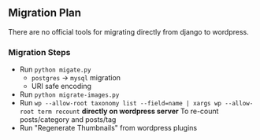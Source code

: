 ## Migration Plan

There are no official tools for migrating directly from django to wordpress.

### Migration Steps
- Run `python migate.py`
    - `postgres` -> `mysql` migration
    - URI safe encoding
- Run `python migrate-images.py`
- Run `wp --allow-root taxonomy list --field=name | xargs wp --allow-root term recount` __directly on wordpress server__ To re-count posts/category and posts/tag
- Run "Regenerate Thumbnails" from wordpress plugins